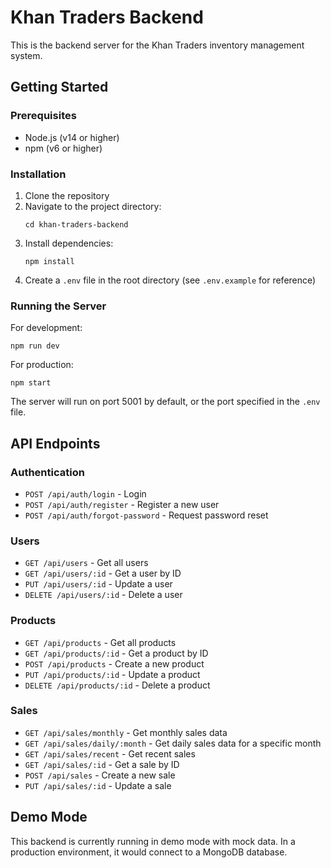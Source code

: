 # Khan Traders Backend

This is the backend server for the Khan Traders inventory management system.

## Getting Started

### Prerequisites

- Node.js (v14 or higher)
- npm (v6 or higher)

### Installation

1. Clone the repository
2. Navigate to the project directory:
   ```
   cd khan-traders-backend
   ```
3. Install dependencies:
   ```
   npm install
   ```
4. Create a `.env` file in the root directory (see `.env.example` for reference)

### Running the Server

For development:
```
npm run dev
```

For production:
```
npm start
```

The server will run on port 5001 by default, or the port specified in the `.env` file.

## API Endpoints

### Authentication

- `POST /api/auth/login` - Login
- `POST /api/auth/register` - Register a new user
- `POST /api/auth/forgot-password` - Request password reset

### Users

- `GET /api/users` - Get all users
- `GET /api/users/:id` - Get a user by ID
- `PUT /api/users/:id` - Update a user
- `DELETE /api/users/:id` - Delete a user

### Products

- `GET /api/products` - Get all products
- `GET /api/products/:id` - Get a product by ID
- `POST /api/products` - Create a new product
- `PUT /api/products/:id` - Update a product
- `DELETE /api/products/:id` - Delete a product

### Sales

- `GET /api/sales/monthly` - Get monthly sales data
- `GET /api/sales/daily/:month` - Get daily sales data for a specific month
- `GET /api/sales/recent` - Get recent sales
- `GET /api/sales/:id` - Get a sale by ID
- `POST /api/sales` - Create a new sale
- `PUT /api/sales/:id` - Update a sale

## Demo Mode

This backend is currently running in demo mode with mock data. In a production environment, it would connect to a MongoDB database. 